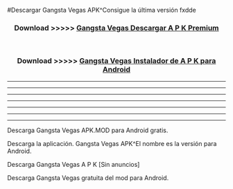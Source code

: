 #Descargar Gangsta Vegas  APK^Consigue la última versión fxdde



<div align="center">
<h3>Download >>>>> <a href="https://es-sites.web.app/?es= Gangsta Vegas ">Gangsta Vegas  Descargar A P K Premium</a></h3><br>

<h3>Download >>>>> <a href="https://es-sites.web.app/?es= Gangsta Vegas ">Gangsta Vegas  Instalador de A P K para Android</a></h3>
</div>


----------------------------------------------------------

----------------------------------------------------------

----------------------------------------------------------

----------------------------------------------------------

----------------------------------------------------------

----------------------------------------------------------

----------------------------------------------------------

Descarga Gangsta Vegas  APK.MOD para Android gratis.

Descarga la aplicación. Gangsta Vegas  APK^El nombre es la versión para Android.

Descarga Gangsta Vegas  A P K [Sin anuncios]

Descarga Gangsta Vegas  gratuita del mod para Android.


